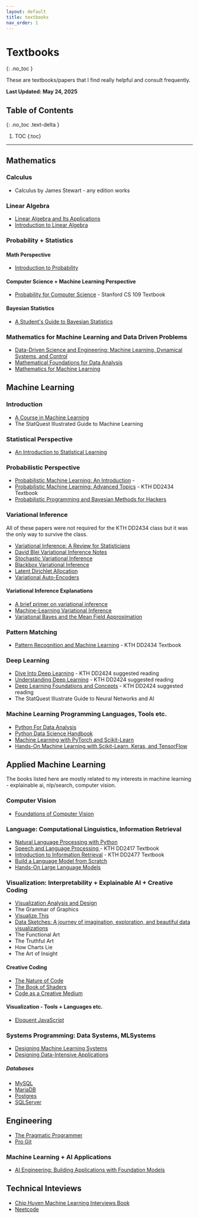 ```yaml
---
layout: default 
title: textbooks
nav_order: 1
---
```


# Textbooks
{: .no_toc }

These are textbooks/papers that I find really helpful and consult frequently. 

**Last Updated: May 24, 2025**

## Table of Contents
{: .no_toc .text-delta }

1. TOC
{:toc}

---
## Mathematics 
### Calculus 
* Calculus by James Stewart - any edition works 

### Linear Algebra 
* [Linear Algebra and Its Applications](https://broman.dev/download/Linear%20Algebra%20and%20its%20Applications%205th%20Edition.pdf)
* [Introduction to Linear Algebra](https://math.mit.edu/~gs/linearalgebra/ila6/indexila6.html)

### Probability + Statistics 
#### Math Perspective 
* [Introduction to Probability](https://drive.google.com/file/d/1VmkAAGOYCTORq1wxSQqy255qLJjTNvBI/edit)
#### Computer Science + Machine Learning Perspective 
* [Probability for Computer Science](https://probabilityforcs.firebaseapp.com/book) - Stanford CS 109 Textbook 
#### Bayesian Statistics 
* [A Student's Guide to Bayesian Statistics](https://sites.math.rutgers.edu/~zeilberg/EM20/Lambert.pdf)

### Mathematics for Machine Learning and Data Driven Problems 
* [Data-Driven Science and Engineering: Machine Learning, Dynamical Systems, and Control](https://databookuw.com/databook.pdf)
* [Mathematical Foundations for Data Analysis](https://mathfordata.github.io/)
* [Mathematics for Machine Learning](https://mml-book.github.io/)

## Machine Learning 
### Introduction 
* [A Course in Machine Learning](http://ciml.info/)
* The StatQuest Illustrated Guide to Machine Learning

### Statistical Perspective 
* [An Introduction to Statistical Learning](https://www.statlearning.com/)

### Probabilistic Perspective 
* [Probabilistic Machine Learning: An Introduction](https://probml.github.io/pml-book/book1.html) - 
* [Probabilistic Machine Learning: Advanced Topics](https://probml.github.io/pml-book/book2.html) - KTH DD2434 Textbook
* [Probabilistic Programming and Bayesian Methods for Hackers](https://dataorigami.net/Probabilistic-Programming-and-Bayesian-Methods-for-Hackers/)

### Variational Inference 
All of these papers were not required for the KTH DD2434 class but it was the only way to survive the class. 
* [Variational Inference: A Review for Statisticians](https://arxiv.org/abs/1601.00670)
* [David Blei Variational Inference Notes](https://www.cs.princeton.edu/courses/archive/fall11/cos597C/lectures/variational-inference-i.pdf)
* [Stochastic Variational Inference](https://arxiv.org/abs/1206.7051)
* [Blackbox Variational Inference](https://arxiv.org/abs/1401.0118)
* [Latent Dirichlet Allocation](https://ai.stanford.edu/~ang/papers/jair03-lda.pdf)
* [Variational Auto-Encoders](https://arxiv.org/abs/1906.02691)
#### Variational Inference Explanations 
* [A brief primer on variational inference](https://fabiandablander.com/r/Variational-Inference.html)
* [Machine-Learning Variational Inference](https://jonathan-hui.medium.com/machine-learning-variational-inference-273d8e6480bb)
* [Variational Bayes and the Mean Field Approximation](https://bjlkeng.io/posts/variational-bayes-and-the-mean-field-approximation/)

### Pattern Matching 
* [Pattern Recognition and Machine Learning](https://www.microsoft.com/en-us/research/uploads/prod/2006/01/Bishop-Pattern-Recognition-and-Machine-Learning-2006.pdf) - KTH DD2434 Textbook

### Deep Learning 
* [Dive Into Deep Learning](https://d2l.ai/) - KTH DD2424 suggested reading
* [Understanding Deep Learning](https://udlbook.github.io/udlbook/) - KTH DD2424 suggested reading
* [Deep Learning Foundations and Concepts](https://www.bishopbook.com/) - KTH DD2424 suggested reading
* The StatQuest Illustrate Guide to Neural Networks and AI

### Machine Learning Programming Languages, Tools etc. 
* [Python For Data Analysis](https://wesmckinney.com/book/)
* [Python Data Science Handbook](https://jakevdp.github.io/PythonDataScienceHandbook/)
* [Machine Learning with PyTorch and Scikit-Learn](https://www.oreilly.com/library/view/machine-learning-with/9781801819312/)
* [Hands-On Machine Learning with Scikit-Learn, Keras, and TensorFlow](https://www.oreilly.com/library/view/hands-on-machine-learning/9781098125967/)

## Applied Machine Learning 
The books listed here are mostly related to my interests in machine learning - explainable ai, nlp/search, computer vision. 

### Computer Vision 
* [Foundations of Computer Vision](https://mitpress.mit.edu/9780262048972/foundations-of-computer-vision/)

### Language: Computational Linguistics, Information Retrieval
* [Natural Language Processing with Python](https://www.nltk.org/book/)
* [Speech and Language Processing ](https://web.stanford.edu/~jurafsky/slp3/) - KTH DD2417 Textbook 
* [Introduction to Information Retrieval](https://nlp.stanford.edu/IR-book/information-retrieval-book.html) - KTH DD2477 Textbook
* [Build a Language Model from Scratch](https://www.manning.com/books/build-a-large-language-model-from-scratch)
* [Hands-On Large Language Models](https://www.oreilly.com/library/view/hands-on-large-language/9781098150952/)

### Visualization: Interpretability + Explainable AI + Creative Coding
* [Visualization Analysis and Design](https://www.cs.ubc.ca/~tmm/vadbook/)
* The Grammar of Graphics 
* [Visualize This](https://flowingdata.com/books/)
* [Data Sketches: A journey of imagination, exploration, and beautiful data visualizations](https://www.routledge.com/Data-Sketches-A-journey-of-imagination-exploration-and-beautiful-data-visualizations/Bremer-Wu/p/book/9780367000080)
* The Functional Art 
* The Truthful Art 
* How Charts Lie 
* The Art of Insight
#### Creative Coding 
* [The Nature of Code](https://nature-of-code-2nd-edition.netlify.app/)
* [The Book of Shaders](https://thebookofshaders.com/)
* [Code as a Creative Medium](https://mitpress.mit.edu/9780262542043/code-as-creative-medium/)
#### Visualization - Tools + Languages etc.
* [Eloquent JavaScript](https://eloquentjavascript.net/index.html)

### Systems Programming: Data Systems, MLSystems
* [Designing Machine Learning Systems](https://www.oreilly.com/library/view/designing-machine-learning/9781098107956/)
* [Designing Data-Intensive Applications](https://www.oreilly.com/library/view/designing-data-intensive-applications/9781098119058/)
##### Databases
* [MySQL](https://www.mysqltutorial.org/)
* [MariaDB](https://www.mariadbtutorial.com/)
* [Postgres](https://www.postgresqltutorial.com/)
* [SQLServer](https://www.sqlservertutorial.net/)

## Engineering
* [The Pragmatic Programmer](https://pragprog.com/titles/tpp20/the-pragmatic-programmer-20th-anniversary-edition/)
* [Pro Git](https://git-scm.com/book/en/v2)
### Machine Learning + AI Applications 
* [AI Engineering: Building Applications with Foundation Models](https://www.oreilly.com/library/view/ai-engineering/9781098166298/)

## Technical Inteviews
* [Chip Huyen Machine Learning Interviews Book](https://huyenchip.com/ml-interviews-book/)
* [Neetcode](https://neetcode.io/)